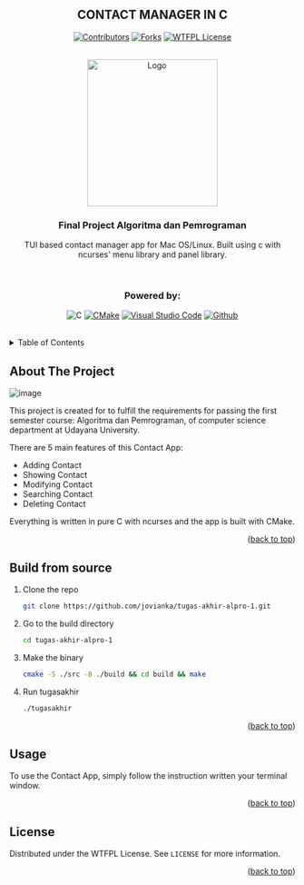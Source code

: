 <a name="readme-top"></a>

<div align="center">

## CONTACT MANAGER IN C

[![Contributors][contributors-shield]][contributors-url]
[![Forks][forks-shield]][forks-url]
[![WTFPL License][license-shield]][license-url]

</div>

<!-- PROJECT LOGO -->
</br>
<div align="center">
  <a href="https://github.com/jovianka/tugas-akhir-alpro-1">
    <img src="https://github.com/dash4k/tugas-akhir-alpro-1/assets/133938416/ff71757a-1b51-44b7-b14e-b53b061d9815" alt="Logo" width="230" height="259">
  </a>

<h3 align="center">Final Project Algoritma dan Pemrograman</h3>

  <p align="center">
    TUI based contact manager app for Mac OS/Linux. Built using c with ncurses' menu library and panel library.
  </p>
</div>
</br>

<div align="center">
  
  ### Powered by:
  
  ![C][C.badge]
  [![CMake][CMake.org]][CMake-url]
  [![Visual Studio Code][code.visualstudio.com]][VScode-url]
  [![Github][Github.com]][Github-url]
 
</div>
</br>




<!-- TABLE OF CONTENTS -->
<details>
  <summary>Table of Contents</summary>
  <ol>
    <li><a href="#about-the-project">About The Project</a></li>
    <li><a href="#installation">Installation</a></li>
    <li><a href="#usage">Usage</a></li>
    <li><a href="#license">License</a></li>
    <li><a href="#contact">Contact</a></li>
  </ol>
</details>



<!-- ABOUT THE PROJECT -->
## About The Project

![image](https://github.com/jovianka/tugas-akhir-alpro-1/assets/83814092/005eacbf-eefb-4669-a6f1-635c7bbea370)


This project is created for to fulfill the requirements for passing the first semester course: Algoritma dan Pemrograman, of computer science department at Udayana University.

There are 5 main features of this Contact App:
* Adding Contact
* Showing Contact
* Modifying Contact
* Searching Contact
* Deleting Contact

Everything is written in pure C with ncurses and the app is built with CMake.
<p align="right">(<a href="#readme-top">back to top</a>)</p>


## Build from source

1. Clone the repo
   ```sh
   git clone https://github.com/jovianka/tugas-akhir-alpro-1.git
   ```
2. Go to the build directory
   ```sh
   cd tugas-akhir-alpro-1
   ```
3. Make the binary
   ```sh
   cmake -S ./src -B ./build && cd build && make
   ```
4. Run tugasakhir
   ```sh
   ./tugasakhir
   ```

<p align="right">(<a href="#readme-top">back to top</a>)</p>



<!-- USAGE EXAMPLES -->
## Usage

To use the Contact App, simply follow the instruction written your terminal window.

<p align="right">(<a href="#readme-top">back to top</a>)</p>



<!-- LICENSE -->
## License

Distributed under the WTFPL License. See `LICENSE` for more information.

<p align="right">(<a href="#readme-top">back to top</a>)</p>


<!-- MARKDOWN LINKS & IMAGES -->
<!-- https://www.markdownguide.org/basic-syntax/#reference-style-links -->
[contributors-shield]: https://img.shields.io/github/contributors/jovianka/tugas-akhir-alpro-1?style=flat-square&color=%23ADD8E6
[contributors-url]: https://github.com/jovianka/tugas-akhir-alpro-1/graphs/contributors
[forks-shield]: https://img.shields.io/github/forks/jovianka/tugas-akhir-alpro-1?style=flat-square&color=%23ADD8E6
[forks-url]: https://github.com/jovianka/tugas-akhir-alpro-1/forks
[license-shield]: https://img.shields.io/github/license/jovianka/tugas-akhir-alpro-1?style=flat-square&color=%23ADD8E6
[license-url]: https://github.com/jovianka/tugas-akhir-alpro-1/blob/main/LICENSE
[C.badge]: https://img.shields.io/badge/C-A8B9CC.svg?style=for-the-badge&logo=C&logoColor=black
[CMake.org]: https://img.shields.io/badge/CMake-064F8C.svg?style=for-the-badge&logo=CMake&logoColor=white
[CMake-url]: https://cmake.org/
[code.visualstudio.com]: https://img.shields.io/badge/Visual%20Studio%20Code-007ACC.svg?style=for-the-badge&logo=Visual-Studio-Code&logoColor=white
[VScode-url]: https://code.visualstudio.com/
[Github.com]: https://img.shields.io/badge/GitHub-181717.svg?style=for-the-badge&logo=GitHub&logoColor=white
[Github-url]: https://github.com/
